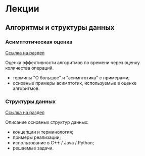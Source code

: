 # Лекции
## Алгоритмы и структуры данных

### Асимптотическая оценка

[Ссылка на раздел](./complexity)

Оценка эффективности алгоритмов по времени через оценку количества операций.

- термины "О большое" и "асимптотика" с примерами;
- основные примеры асимптотик, используемые в оценке алгоритмов.

### Структуры данных

[Ссылка на раздел](./data_structures)

Описание основных структур данных:

- концепции и терминология;
- примеры реализации;
- использование в C++ / Java / Python;
- решаемые задачи.